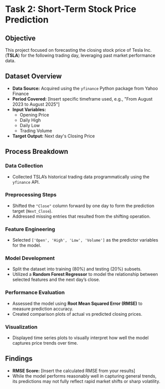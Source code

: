# Task 2: Short-Term Stock Price Prediction

##  Objective
This project focused on forecasting the closing stock price of Tesla Inc. (**TSLA**) for the following trading day, leveraging past market performance data.

##  Dataset Overview
- **Data Source:** Acquired using the `yfinance` Python package from Yahoo Finance  
- **Period Covered:** [Insert specific timeframe used, e.g., "From August 2023 to August 2025"]
- **Input Variables:**
  - Opening Price  
  - Daily High  
  - Daily Low  
  - Trading Volume  
- **Target Output:** Next day's Closing Price

##  Process Breakdown

### Data Collection
- Collected TSLA’s historical trading data programmatically using the `yfinance` API.

### Preprocessing Steps
- Shifted the `"Close"` column forward by one day to form the prediction target (`Next_Close`).  
- Addressed missing entries that resulted from the shifting operation.

### Feature Engineering
- Selected `['Open', 'High', 'Low', 'Volume']` as the predictor variables for the model.

### Model Development
- Split the dataset into training (80%) and testing (20%) subsets.  
- Utilized a **Random Forest Regressor** to model the relationship between selected features and the next day’s close.

### Performance Evaluation
- Assessed the model using **Root Mean Squared Error (RMSE)** to measure prediction accuracy.  
- Created comparison plots of actual vs predicted closing prices.

### Visualization
- Displayed time series plots to visually interpret how well the model captures price trends over time.

##  Findings
- **RMSE Score:** [Insert the calculated RMSE from your results]  
- While the model performs reasonably well in capturing general trends, its predictions may not fully reflect rapid market shifts or sharp volatility.
